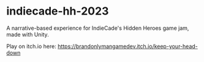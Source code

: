 # indiecade-hh-2023
A narrative-based experience for IndieCade's Hidden Heroes game jam, made with Unity.

Play on itch.io here: https://brandonlymangamedev.itch.io/keep-your-head-down
